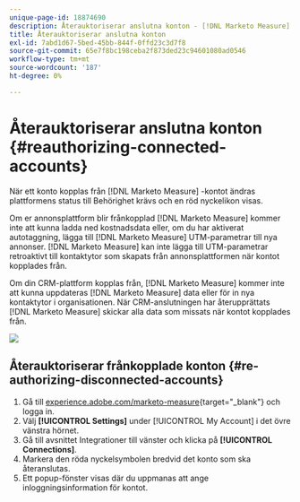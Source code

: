 ```yaml
---
unique-page-id: 18874690
description: Återauktoriserar anslutna konton - [!DNL Marketo Measure] - Produktdokumentation
title: Återauktoriserar anslutna konton
exl-id: 7abd1d67-5bed-45bb-844f-0ffd23c3d7f8
source-git-commit: 65e7f8bc198ceba2f873ded23c94601080ad0546
workflow-type: tm+mt
source-wordcount: '187'
ht-degree: 0%

---
```


# Återauktoriserar anslutna konton {#reauthorizing-connected-accounts}

När ett konto kopplas från [!DNL Marketo Measure] -kontot ändras plattformens status till Behörighet krävs och en röd nyckelikon visas.

Om er annonsplattform blir frånkopplad [!DNL Marketo Measure] kommer inte att kunna ladda ned kostnadsdata eller, om du har aktiverat autotaggning, lägga till [!DNL Marketo Measure] UTM-parametrar till nya annonser. [!DNL Marketo Measure] kan inte lägga till UTM-parametrar retroaktivt till kontaktytor som skapats från annonsplattformen när kontot kopplades från.

Om din CRM-plattform kopplas från, [!DNL Marketo Measure] kommer inte att kunna uppdateras [!DNL Marketo Measure] data eller för in nya kontaktytor i organisationen. När CRM-anslutningen har återupprättats [!DNL Marketo Measure] skickar alla data som missats när kontot kopplades från.

![](assets/1-1.png)

## Återauktoriserar frånkopplade konton {#re-authorizing-disconnected-accounts}

1. Gå till [experience.adobe.com/marketo-measure](https://experience.adobe.com/marketo-measure){target=&quot;_blank&quot;} och logga in.
1. Välj **[!UICONTROL Settings]** under [!UICONTROL My Account] i det övre vänstra hörnet.
1. Gå till avsnittet Integrationer till vänster och klicka på **[!UICONTROL Connections]**.
1. Markera den röda nyckelsymbolen bredvid det konto som ska återanslutas.
1. Ett popup-fönster visas där du uppmanas att ange inloggningsinformation för kontot.
